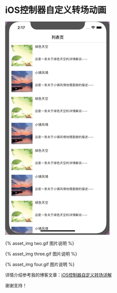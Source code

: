 # iOS控制器自定义转场动画
![image](https://github.com/Feijunjie/AnimationTrasitionDemo/blob/master/one.gif)

{% asset_img two.gif 图片说明 %}

{% asset_img three.gif 图片说明 %}

{% asset_img four.gif 图片说明 %}

详情介绍参考我的博客文章：[iOS控制器自定义转场详解](https://feijunjie.github.io/2019/09/05/iOS%E6%8E%A7%E5%88%B6%E5%99%A8%E8%87%AA%E5%AE%9A%E4%B9%89%E8%BD%AC%E5%9C%BA%E8%AF%A6%E8%A7%A3/#more)

谢谢支持！